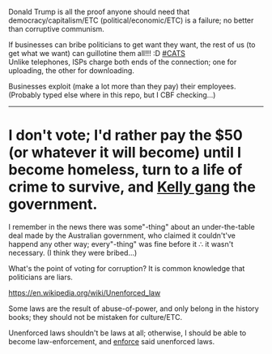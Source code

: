 Donald Trump is all the proof anyone should need that democracy/capitalism/ETC (political/economic/ETC) is a failure; no better than corruptive communism.

If businesses can bribe politicians to get want they want, the rest of us (to get what we want) can guillotine them all!!! :D [#CATS](https://en.wikipedia.org/wiki/All_your_base_are_belong_to_us)
<br>Unlike telephones, ISPs charge both ends of the connection; one for uploading, the other for downloading.

Businesses exploit (make a lot more than they pay) their employees. (Probably typed else where in this repo, but I CBF checking...)

<hr>

# I don't vote; I'd rather pay the $50 (or whatever it will become) until I become homeless, turn to a life of crime to survive, and [Kelly gang](https://en.wikipedia.org/wiki/Terrorism) the government.

I remember in the news there was some"-thing" about an under-the-table deal made by the Australian government, who claimed it couldn't've happend any other way; every"-thing" was fine before it ∴ it wasn't necessary. (I think they were bribed...)

What's the point of voting for corruption? It is common knowledge that politicians are liars.

https://en.wikipedia.org/wiki/Unenforced_law

Some laws are the result of abuse-of-power, and only belong in the history books; they should not be mistaken for culture/ETC.

Unenforced laws shouldn't be laws at all; otherwise, I should be able to become law-enforcement, and [enforce](https://en.wikipedia.org/wiki/Profiling) said unenforced laws.
